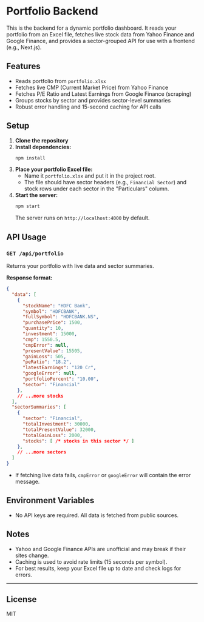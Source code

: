 # Portfolio Backend

This is the backend for a dynamic portfolio dashboard. It reads your portfolio from an Excel file, fetches live stock data from Yahoo Finance and Google Finance, and provides a sector-grouped API for use with a frontend (e.g., Next.js).

## Features
- Reads portfolio from `portfolio.xlsx`
- Fetches live CMP (Current Market Price) from Yahoo Finance
- Fetches P/E Ratio and Latest Earnings from Google Finance (scraping)
- Groups stocks by sector and provides sector-level summaries
- Robust error handling and 15-second caching for API calls

## Setup

1. **Clone the repository**
2. **Install dependencies:**
   ```bash
   npm install
   ```
3. **Place your portfolio Excel file:**
   - Name it `portfolio.xlsx` and put it in the project root.
   - The file should have sector headers (e.g., `Financial Sector`) and stock rows under each sector in the "Particulars" column.
4. **Start the server:**
   ```bash
   npm start
   ```
   The server runs on `http://localhost:4000` by default.

## API Usage

### `GET /api/portfolio`
Returns your portfolio with live data and sector summaries.

**Response format:**
```json
{
  "data": [
    {
      "stockName": "HDFC Bank",
      "symbol": "HDFCBANK",
      "fullSymbol": "HDFCBANK.NS",
      "purchasePrice": 1500,
      "quantity": 10,
      "investment": 15000,
      "cmp": 1550.5,
      "cmpError": null,
      "presentValue": 15505,
      "gainLoss": 505,
      "peRatio": "18.2",
      "latestEarnings": "120 Cr",
      "googleError": null,
      "portfolioPercent": "10.00",
      "sector": "Financial"
    },
    // ...more stocks
  ],
  "sectorSummaries": [
    {
      "sector": "Financial",
      "totalInvestment": 30000,
      "totalPresentValue": 32000,
      "totalGainLoss": 2000,
      "stocks": [ /* stocks in this sector */ ]
    },
    // ...more sectors
  ]
}
```

- If fetching live data fails, `cmpError` or `googleError` will contain the error message.

## Environment Variables
- No API keys are required. All data is fetched from public sources.

## Notes
- Yahoo and Google Finance APIs are unofficial and may break if their sites change.
- Caching is used to avoid rate limits (15 seconds per symbol).
- For best results, keep your Excel file up to date and check logs for errors.

---

## License
MIT 